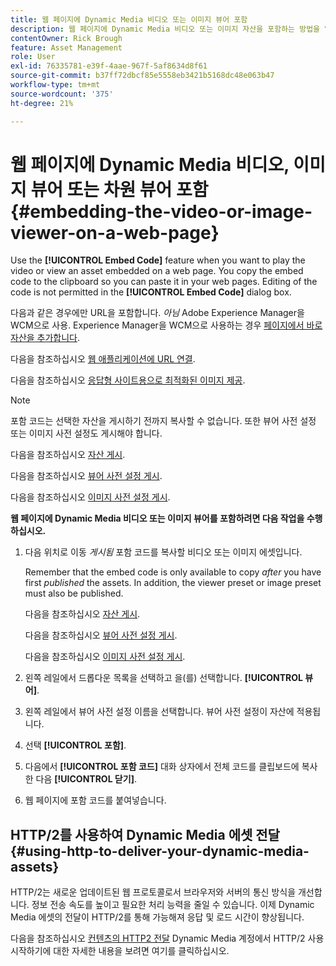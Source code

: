 ```yaml
---
title: 웹 페이지에 Dynamic Media 비디오 또는 이미지 뷰어 포함
description: 웹 페이지에 Dynamic Media 비디오 또는 이미지 자산을 포함하는 방법을 알아봅니다.
contentOwner: Rick Brough
feature: Asset Management
role: User
exl-id: 76335781-e39f-4aae-967f-5af8634d8f61
source-git-commit: b37ff72dbcf85e5558eb3421b5168dc48e063b47
workflow-type: tm+mt
source-wordcount: '375'
ht-degree: 21%

---
```


# 웹 페이지에 Dynamic Media 비디오, 이미지 뷰어 또는 차원 뷰어 포함 {#embedding-the-video-or-image-viewer-on-a-web-page}

Use the **[!UICONTROL Embed Code]** feature when you want to play the video or view an asset embedded on a web page. You copy the embed code to the clipboard so you can paste it in your web pages. Editing of the code is not permitted in the **[!UICONTROL Embed Code]** dialog box.

다음과 같은 경우에만 URL을 포함합니다. _아님_ Adobe Experience Manager을 WCM으로 사용. Experience Manager을 WCM으로 사용하는 경우 [페이지에서 바로 자산을 추가합니다](adding-dynamic-media-assets-to-pages.md).

다음을 참조하십시오 [웹 애플리케이션에 URL 연결](linking-urls-to-yourwebapplication.md).

다음을 참조하십시오 [응답형 사이트용으로 최적화된 이미지 제공](responsive-site.md).

>[!NOTE]
>
>포함 코드는 선택한 자산을 게시하기 전까지 복사할 수 없습니다. 또한 뷰어 사전 설정 또는 이미지 사전 설정도 게시해야 합니다.
>
>다음을 참조하십시오 [자산 게시](publishing-dynamicmedia-assets.md).
>
>다음을 참조하십시오 [뷰어 사전 설정 게시](managing-viewer-presets.md#publishing-viewer-presets).
>
>다음을 참조하십시오 [이미지 사전 설정 게시](managing-image-presets.md#publishing-image-presets).

**웹 페이지에 Dynamic Media 비디오 또는 이미지 뷰어를 포함하려면 다음 작업을 수행하십시오.**

1. 다음 위치로 이동 *게시됨* 포함 코드를 복사할 비디오 또는 이미지 에셋입니다.

   Remember that the embed code is only available to copy *after* you have first *published* the assets. In addition, the viewer preset or image preset must also be published.

   다음을 참조하십시오 [자산 게시](publishing-dynamicmedia-assets.md).

   다음을 참조하십시오 [뷰어 사전 설정 게시](managing-viewer-presets.md#publishing-viewer-presets).

   다음을 참조하십시오 [이미지 사전 설정 게시](managing-image-presets.md#publishing-image-presets).

1. 왼쪽 레일에서 드롭다운 목록을 선택하고 을(를) 선택합니다. **[!UICONTROL 뷰어]**.
1. 왼쪽 레일에서 뷰어 사전 설정 이름을 선택합니다. 뷰어 사전 설정이 자산에 적용됩니다.
1. 선택 **[!UICONTROL 포함]**.
1. 다음에서 **[!UICONTROL 포함 코드]** 대화 상자에서 전체 코드를 클립보드에 복사한 다음 **[!UICONTROL 닫기]**.
1. 웹 페이지에 포함 코드를 붙여넣습니다.

## HTTP/2를 사용하여 Dynamic Media 에셋 전달 {#using-http-to-deliver-your-dynamic-media-assets}

HTTP/2는 새로운 업데이트된 웹 프로토콜로서 브라우저와 서버의 통신 방식을 개선합니다. 정보 전송 속도를 높이고 필요한 처리 능력을 줄일 수 있습니다. 이제 Dynamic Media 에셋의 전달이 HTTP/2를 통해 가능해져 응답 및 로드 시간이 향상됩니다.

다음을 참조하십시오 [컨텐츠의 HTTP2 전달](http2faq.md) Dynamic Media 계정에서 HTTP/2 사용 시작하기에 대한 자세한 내용을 보려면 여기를 클릭하십시오.
